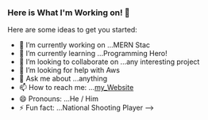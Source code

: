 ### Here is What I'm Working on! 👋

Here are some ideas to get you started:

- 🔭 I’m currently working on ...MERN Stac
- 🌱 I’m currently learning ...Programming Hero!
- 👯 I’m looking to collaborate on ...any interesting project
- 🤔 I’m looking for help with Aws
- 💬 Ask me about ...anything
- 📫 How to reach me: ...[my_Website](https://agitated-goldwasser-188e06.netlify.app/)
- 😄 Pronouns: ...He / Him
- ⚡ Fun fact: ...National Shooting Player
-->
